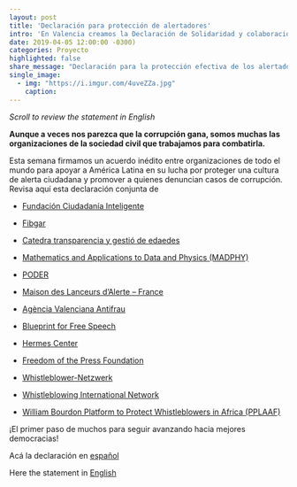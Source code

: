 ```yaml
---
layout: post
title: 'Declaración para protección de alertadores'
intro: 'En Valencia creamos la Declaración de Solidaridad y colaboración entre Europa y América Latina ¡Revísala!'
date: 2019-04-05 12:00:00 -0300)
categories: Proyecto
highlighted: false
share_message: "Declaración para la protección efectiva de los alertadores @ciudadaniai."
single_image:
  - img: "https://i.imgur.com/4uveZZa.jpg"
    caption: 
---
```

*Scroll to review the statement in English*

**Aunque a veces nos parezca que la corrupción gana, somos muchas las organizaciones de la sociedad civil que trabajamos para combatirla.**

Esta semana firmamos un acuerdo inédito entre organizaciones de todo el mundo para apoyar a América Latina en su lucha por proteger una cultura de alerta ciudadana y promover a quienes denuncian casos de corrupción. Revisa aquí esta declaración conjunta de 
* [Fundación Ciudadanía Inteligente](https://ciudadaniai.org/)

* [Fibgar](http://www.fibgar.org/)

* [Catedra transparencia y gestió de edaedes](http://www.ctranspa.webs.upv.es/)

* [Mathematics and Applications to Data and Physics (MADPHY)](http://www.iumpa.upv.es/researchgroups/mathematics-and-applications-to-data-and-physics)

* [PODER](https://www.projectpoder.org/)

* [Maison des Lanceurs d’Alerte – France](https://mlalerte.org/)

* [Agència Valenciana Antifrau](https://www.antifraucv.es/) 

* [Blueprint for Free Speech](https://blueprintforfreespeech.net/en/1577-2/)

* [Hermes Center](https://www.hermescenter.org/)

* [Freedom of the Press Foundation](https://freedom.press/)

* [Whistleblower-Netzwerk](https://www.whistleblower-net.de/)

* [Whistleblowing International Network](https://whistleblowingnetwork.org/)

* [William Bourdon Platform to Protect Whistleblowers in Africa (PPLAAF)](https://pplaaf.org/)

¡El primer paso de muchos para seguir avanzando hacia mejores democracias! 

Acá la declaración en [español](https://drive.google.com/file/d/1_nxoDrK5Zfh9BrYG8gRikhOyLu_Ligjx/view?usp=sharing)

Here the statement in [English](https://drive.google.com/file/d/1MiqdIsDpWaLgXfeWdKxdjt5jhiO5MEP-/view?usp=sharing)

